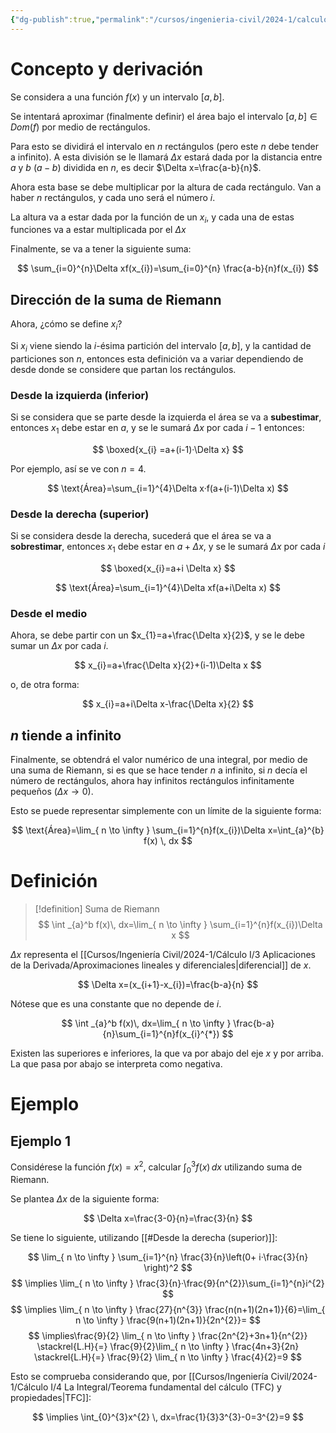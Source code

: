 ```yaml
---
{"dg-publish":true,"permalink":"/cursos/ingenieria-civil/2024-1/calculo-i/4-la-integral/suma-de-riemann/","tags":["I3MAT1610","Técnicas-de-integración"]}
---
```


# Concepto y derivación

Se considera a una función $f(x)$ y un intervalo $[a,b]$.

Se intentará aproximar (finalmente definir) el área bajo el intervalo $[a,b]\in Dom(f)$ por medio de rectángulos.

Para esto se dividirá el intervalo en $n$ rectángulos (pero este $n$ debe tender a infinito). A esta división se le llamará $\Delta x$ estará dada por la distancia entre $a$ y $b$ ($a-b$) dividida en $n$, es decir $\Delta x=\frac{a-b}{n}$.

Ahora esta base se debe multiplicar por la altura de cada rectángulo. Van a haber $n$ rectángulos, y cada uno será el número $i$.

La altura va a estar dada por la función de un $x_{i}$, y cada una de estas funciones va a estar multiplicada por el $\Delta x$

Finalmente, se va a tener la siguiente suma:

$$
\sum_{i=0}^{n}\Delta xf(x_{i})=\sum_{i=0}^{n} \frac{a-b}{n}f(x_{i})
$$
## Dirección de la suma de Riemann

Ahora, ¿cómo se define $x_{i}$?

Si $x_{i}$ viene siendo la $i$-ésima partición del intervalo $[a,b]$, y la cantidad de particiones son $n$, entonces esta definición va a variar dependiendo de desde donde se considere que partan los rectángulos.

### Desde la izquierda (inferior)

Si se considera que se parte desde la izquierda el área se va a **subestimar**, entonces $x_{1}$ debe estar en $a$, y se le sumará $\Delta x$ por cada $i-1$ entonces:

$$
\boxed{x_{i} =a+(i-1)·\Delta x} 
$$

Por ejemplo, así se ve con $n=4$.

<style> .container {font-family: sans-serif; text-align: center;} .button-wrapper button {z-index: 1;height: 40px; width: 100px; margin: 10px;padding: 5px;} .excalidraw .App-menu_top .buttonList { display: flex;} .excalidraw-wrapper { height: 800px; margin: 50px; position: relative;} :root[dir="ltr"] .excalidraw .layer-ui__wrapper .zen-mode-transition.App-menu_bottom--transition-left {transform: none;} </style><script src="https://cdn.jsdelivr.net/npm/react@17/umd/react.production.min.js"></script><script src="https://cdn.jsdelivr.net/npm/react-dom@17/umd/react-dom.production.min.js"></script><script type="text/javascript" src="https://cdn.jsdelivr.net/npm/@excalidraw/excalidraw@0/dist/excalidraw.production.min.js"></script><div id="Suma_de_Riemann_2024-06-09_0020.25.excalidraw.md1"></div><script>(function(){const InitialData={"type":"excalidraw","version":2,"source":"https://github.com/zsviczian/obsidian-excalidraw-plugin/releases/tag/1.9.12","elements":[{"type":"image","version":98,"versionNonce":1283310637,"isDeleted":false,"id":"Wj6wKUGa","fillStyle":"hachure","strokeWidth":1,"strokeStyle":"solid","roughness":1,"opacity":100,"angle":0,"x":-213.5,"y":-290.40625,"strokeColor":"#000000","backgroundColor":"transparent","width":425,"height":425,"seed":63860,"groupIds":[],"frameId":null,"roundness":null,"boundElements":[],"updated":1717909062031,"link":null,"locked":false,"status":"pending","fileId":"85250a018ce5876e7331bd867a2f64c316b9f3d9","scale":[1,1]},{"type":"rectangle","version":612,"versionNonce":374448419,"isDeleted":false,"id":"ubWmvKK-OipIlE2VYIfCf","fillStyle":"cross-hatch","strokeWidth":0.5,"strokeStyle":"solid","roughness":0,"opacity":100,"angle":0,"x":-99.44769130110875,"y":-156.2167732046563,"strokeColor":"#1e1e1e","backgroundColor":"#b2f2bb","width":58.10034315282145,"height":253.20303460526048,"seed":617622061,"groupIds":[],"frameId":null,"roundness":null,"boundElements":[],"updated":1717909062031,"link":null,"locked":false},{"type":"rectangle","version":767,"versionNonce":1777251981,"isDeleted":false,"id":"82a5suZepTgy3a6u9Wu6B","fillStyle":"cross-hatch","strokeWidth":0.5,"strokeStyle":"solid","roughness":0,"opacity":100,"angle":0,"x":-41.19927506985577,"y":-45.41629305877879,"strokeColor":"#1e1e1e","backgroundColor":"#b2f2bb","width":56.0928221935294,"height":142.7477647557261,"seed":1306186499,"groupIds":[],"frameId":null,"roundness":null,"boundElements":[],"updated":1717909062031,"link":null,"locked":false},{"type":"rectangle","version":1004,"versionNonce":2053604547,"isDeleted":false,"id":"ZYPt8giR_Ilm3GB8yS_I6","fillStyle":"cross-hatch","strokeWidth":0.5,"strokeStyle":"solid","roughness":0,"opacity":100,"angle":0,"x":15.382535378748884,"y":62.28419980078873,"strokeColor":"#1e1e1e","backgroundColor":"#b2f2bb","width":56.987819471900806,"height":36.29555573228428,"seed":1106007117,"groupIds":[],"frameId":null,"roundness":null,"boundElements":[],"updated":1717909062031,"link":null,"locked":false},{"type":"rectangle","version":1178,"versionNonce":1699896557,"isDeleted":false,"id":"gcOPXjDdwNVtamrjrImQe","fillStyle":"cross-hatch","strokeWidth":0.5,"strokeStyle":"solid","roughness":0,"opacity":100,"angle":0,"x":72.43822712991229,"y":-47.05077550975608,"strokeColor":"#1e1e1e","backgroundColor":"#b2f2bb","width":56.71019728056652,"height":145.1063682791181,"seed":1775261955,"groupIds":[],"frameId":null,"roundness":null,"boundElements":[],"updated":1717909062031,"link":null,"locked":false},{"type":"image","version":48,"versionNonce":356512867,"isDeleted":false,"id":"Iib1RL62","fillStyle":"hachure","strokeWidth":1,"strokeStyle":"solid","roughness":1,"opacity":100,"angle":0,"x":-107.73623600809742,"y":106.25640393555943,"strokeColor":"#000000","backgroundColor":"transparent","width":16,"height":7,"seed":45858,"groupIds":[],"frameId":null,"roundness":null,"boundElements":[],"updated":1717909062031,"link":null,"locked":false,"status":"pending","fileId":"a13e610dccbf5e0088f7cd4c2c7a47427f28db5d","scale":[1,1]},{"type":"image","version":36,"versionNonce":1446131533,"isDeleted":false,"id":"DAoMfkJr","fillStyle":"hachure","strokeWidth":1,"strokeStyle":"solid","roughness":1,"opacity":100,"angle":0,"x":122.41611316004884,"y":106.14031973334492,"strokeColor":"#000000","backgroundColor":"transparent","width":14,"height":11,"seed":56102,"groupIds":[],"frameId":null,"roundness":null,"boundElements":[],"updated":1717909062032,"link":null,"locked":false,"status":"pending","fileId":"a38f2e19d40d71c87249e5a4aae9baf23cc4235b","scale":[1,1]},{"type":"image","version":99,"versionNonce":1564258211,"isDeleted":false,"id":"HIgWxwVR","fillStyle":"hachure","strokeWidth":1,"strokeStyle":"solid","roughness":1,"opacity":100,"angle":0,"x":-81.39716494909482,"y":102.66621331543931,"strokeColor":"#000000","backgroundColor":"transparent","width":23,"height":12,"seed":16586,"groupIds":[],"frameId":null,"roundness":null,"boundElements":[],"updated":1717909094693,"link":null,"locked":false,"status":"pending","fileId":"ccb7156377f2b3e26add1073a2aa903e256acff5","scale":[1,1]},{"type":"image","version":130,"versionNonce":652723629,"isDeleted":false,"id":"0hWFJDIo","fillStyle":"hachure","strokeWidth":1,"strokeStyle":"solid","roughness":1,"opacity":100,"angle":0,"x":-88.4113902123629,"y":-176.4866825796022,"strokeColor":"#000000","backgroundColor":"transparent","width":30,"height":16,"seed":92976,"groupIds":[],"frameId":null,"roundness":null,"boundElements":[],"updated":1717909062032,"link":null,"locked":false,"status":"pending","fileId":"43e5922a095acfc8a1a2593bd2f5a3a9a233d3cc","scale":[1,1]},{"type":"image","version":2,"versionNonce":1889695651,"isDeleted":false,"id":"keEqvtk6","fillStyle":"hachure","strokeWidth":1,"strokeStyle":"solid","roughness":1,"opacity":100,"angle":0,"x":2.287248474794694,"y":-137.020958699517,"strokeColor":"#000000","backgroundColor":"transparent","width":7,"height":0,"seed":47363,"groupIds":[],"frameId":null,"roundness":null,"boundElements":[],"updated":1717909062032,"link":null,"locked":false,"status":"pending","fileId":"c034fb6361b720059c5a1d6ed00f952b8ccdf9bd","scale":[1,1]},{"type":"image","version":2,"versionNonce":983336973,"isDeleted":false,"id":"T9Ve9nYu","fillStyle":"hachure","strokeWidth":1,"strokeStyle":"solid","roughness":1,"opacity":100,"angle":0,"x":-25.497576204504554,"y":-90.00048616531804,"strokeColor":"#000000","backgroundColor":"transparent","width":7,"height":0,"seed":64345,"groupIds":[],"frameId":null,"roundness":null,"boundElements":[],"updated":1717909062032,"link":null,"locked":false,"status":"pending","fileId":"2f1ee0a88b39afc3bebf648bd4d1f6e665425467","scale":[1,1]},{"type":"image","version":70,"versionNonce":827951939,"isDeleted":false,"id":"rk3gkjw3","fillStyle":"hachure","strokeWidth":1,"strokeStyle":"solid","roughness":1,"opacity":100,"angle":0,"x":-36.56017648830607,"y":-58.83579010105133,"strokeColor":"#000000","backgroundColor":"transparent","width":40.57519886367686,"height":8.893194271490819,"seed":96985,"groupIds":[],"frameId":null,"roundness":null,"boundElements":[],"updated":1717909062032,"link":null,"locked":false,"status":"pending","fileId":"ab6bb93d985c10abd67beee3ca6cf58494140c42","scale":[1,1]},{"type":"image","version":221,"versionNonce":400516355,"isDeleted":false,"id":"HFyhUtx1","fillStyle":"hachure","strokeWidth":1,"strokeStyle":"solid","roughness":1,"opacity":100,"angle":0,"x":17.71606130929186,"y":47.34013567795304,"strokeColor":"#000000","backgroundColor":"transparent","width":47.22261738202786,"height":9.327924421141306,"seed":72831,"groupIds":[],"frameId":null,"roundness":null,"boundElements":[],"updated":1717909067950,"link":null,"locked":false,"status":"pending","fileId":"efc45e7df176af8541ad6ee4053fd74d4388f173","scale":[1,1]},{"type":"image","version":126,"versionNonce":1029393613,"isDeleted":false,"id":"L1PkVBY0USiPBsu2VLVC1","fillStyle":"hachure","strokeWidth":1,"strokeStyle":"solid","roughness":1,"opacity":100,"angle":0,"x":-25.415005351432498,"y":102.6893098354256,"strokeColor":"#000000","backgroundColor":"transparent","width":23,"height":12,"seed":207559021,"groupIds":[],"frameId":null,"roundness":null,"boundElements":[],"updated":1717909075857,"link":null,"locked":false,"status":"pending","fileId":"105baa1ecc084f0d79453beb07ad59d74c4be8b9","scale":[1,1]},{"type":"image","version":191,"versionNonce":1750261283,"isDeleted":false,"id":"UtxMSkx8vBEWx_UiMOCFu","fillStyle":"hachure","strokeWidth":1,"strokeStyle":"solid","roughness":1,"opacity":100,"angle":0,"x":29.39154934529705,"y":102.58037711660174,"strokeColor":"#000000","backgroundColor":"transparent","width":23,"height":12,"seed":1129458477,"groupIds":[],"frameId":null,"roundness":null,"boundElements":[],"updated":1717909079197,"link":null,"locked":false,"status":"pending","fileId":"6a93da8c0c9176f2c660282be81842d431487cdc","scale":[1,1]},{"type":"image","version":241,"versionNonce":1933601827,"isDeleted":false,"id":"x62ofLKsYcYOiKy1Xv11i","fillStyle":"hachure","strokeWidth":1,"strokeStyle":"solid","roughness":1,"opacity":100,"angle":0,"x":90.19085002827529,"y":102.1445265350219,"strokeColor":"#000000","backgroundColor":"transparent","width":23,"height":12,"seed":516607363,"groupIds":[],"frameId":null,"roundness":null,"boundElements":[],"updated":1717909091680,"link":null,"locked":false,"status":"pending","fileId":"670149d36a678327b45f261cb01bbf34280ca799","scale":[1,1]},{"type":"image","version":74,"versionNonce":2000972035,"isDeleted":false,"id":"EBtuJzhh","fillStyle":"hachure","strokeWidth":1,"strokeStyle":"solid","roughness":1,"opacity":100,"angle":0,"x":80.01729639652638,"y":-58.16292995244553,"strokeColor":"#000000","backgroundColor":"transparent","width":40.66531534394319,"height":8.03265488275421,"seed":91894,"groupIds":[],"frameId":null,"roundness":null,"boundElements":[],"updated":1717909119484,"link":null,"locked":false,"status":"pending","fileId":"928f8541208eb93d9325fd2c52927e580edf0d52","scale":[1,1]}],"appState":{"theme":"light","viewBackgroundColor":"#ffffff","currentItemStrokeColor":"#1e1e1e","currentItemBackgroundColor":"#b2f2bb","currentItemFillStyle":"cross-hatch","currentItemStrokeWidth":0.5,"currentItemStrokeStyle":"solid","currentItemRoughness":0,"currentItemOpacity":100,"currentItemFontFamily":1,"currentItemFontSize":20,"currentItemTextAlign":"left","currentItemStartArrowhead":null,"currentItemEndArrowhead":"arrow","scrollX":266.16969998817734,"scrollY":229.86443138818498,"zoom":{"value":1.5206097062933448},"currentItemRoundness":"sharp","gridSize":null,"currentStrokeOptions":null,"previousGridSize":null,"frameRendering":{"enabled":true,"clip":true,"name":true,"outline":true}},"files":{}};InitialData.scrollToContent=true;App=()=>{const e=React.useRef(null),t=React.useRef(null),[n,i]=React.useState({width:void 0,height:void 0});return React.useEffect(()=>{i({width:t.current.getBoundingClientRect().width,height:t.current.getBoundingClientRect().height});const e=()=>{i({width:t.current.getBoundingClientRect().width,height:t.current.getBoundingClientRect().height})};return window.addEventListener("resize",e),()=>window.removeEventListener("resize",e)},[t]),React.createElement(React.Fragment,null,React.createElement("div",{className:"excalidraw-wrapper",ref:t},React.createElement(ExcalidrawLib.Excalidraw,{ref:e,width:n.width,height:n.height,initialData:InitialData,viewModeEnabled:!0,zenModeEnabled:!0,gridModeEnabled:!1})))},excalidrawWrapper=document.getElementById("Suma_de_Riemann_2024-06-09_0020.25.excalidraw.md1");ReactDOM.render(React.createElement(App),excalidrawWrapper);})();</script>

$$
\text{Área}=\sum_{i=1}^{4}\Delta x·f(a+(i-1)\Delta x)
$$
### Desde la derecha (superior)

Si se considera desde la derecha, sucederá que el área se va a **sobrestimar**, entonces $x_{1}$ debe estar en $a+\Delta x$, y se le sumará $\Delta x$ por cada $i$

$$
\boxed{x_{i}=a+i \Delta x} 
$$

<div id="Suma_de_Riemann_2024-06-09_0106.46.excalidraw.md2"></div><script>(function(){const InitialData={"type":"excalidraw","version":2,"source":"https://github.com/zsviczian/obsidian-excalidraw-plugin/releases/tag/1.9.12","elements":[{"type":"image","version":187,"versionNonce":397623882,"isDeleted":false,"id":"WcimL4z3Qpy7K0VxFA6L5","fillStyle":"hachure","strokeWidth":1,"strokeStyle":"solid","roughness":1,"opacity":100,"angle":0,"x":-283.5,"y":-287.453125,"strokeColor":"#000000","backgroundColor":"transparent","width":425,"height":425,"seed":315771082,"groupIds":[],"frameId":null,"roundness":null,"boundElements":[],"updated":1717909774006,"link":null,"locked":false,"status":"pending","fileId":"85250a018ce5876e7331bd867a2f64c316b9f3d9","scale":[1,1]},{"type":"rectangle","version":753,"versionNonce":1641045846,"isDeleted":false,"id":"Q4QMqpLDXj-HlknCHUiVq","fillStyle":"cross-hatch","strokeWidth":0.5,"strokeStyle":"solid","roughness":0,"opacity":100,"angle":0,"x":-169.44769130110876,"y":-45.263648204656306,"strokeColor":"#1e1e1e","backgroundColor":"#b2f2bb","width":58.10034315282145,"height":145.20303460526048,"seed":669163402,"groupIds":[],"frameId":null,"roundness":null,"boundElements":[],"updated":1717909774006,"link":null,"locked":false},{"type":"rectangle","version":917,"versionNonce":694708490,"isDeleted":false,"id":"KQ3D3GNFTmFwfFKOGUNmz","fillStyle":"cross-hatch","strokeWidth":0.5,"strokeStyle":"solid","roughness":0,"opacity":100,"angle":0,"x":-111.19927506985579,"y":65.53683194122118,"strokeColor":"#1e1e1e","backgroundColor":"#b2f2bb","width":56.0928221935294,"height":34.303327092965674,"seed":1312431690,"groupIds":[],"frameId":null,"roundness":null,"boundElements":[],"updated":1717909774006,"link":null,"locked":false},{"type":"rectangle","version":1267,"versionNonce":1316357270,"isDeleted":false,"id":"j8j_qSH8Z3ilFZWodJunl","fillStyle":"cross-hatch","strokeWidth":0.5,"strokeStyle":"solid","roughness":0,"opacity":100,"angle":0,"x":-54.61746462125109,"y":-45.133786133593674,"strokeColor":"#1e1e1e","backgroundColor":"#b2f2bb","width":56.987819471900806,"height":146.37109058933032,"seed":582206730,"groupIds":[],"frameId":null,"roundness":null,"boundElements":[],"updated":1717909774006,"link":null,"locked":false},{"type":"rectangle","version":1422,"versionNonce":2135603146,"isDeleted":false,"id":"dVZyOfVS-zl6RIGSAHkpU","fillStyle":"cross-hatch","strokeWidth":0.5,"strokeStyle":"solid","roughness":0,"opacity":100,"angle":0,"x":2.438227129912292,"y":-152.98654618032896,"strokeColor":"#1e1e1e","backgroundColor":"#b2f2bb","width":56.71019728056652,"height":253.99526394969098,"seed":1858769866,"groupIds":[],"frameId":null,"roundness":null,"boundElements":[],"updated":1717909774006,"link":null,"locked":false},{"type":"image","version":53,"versionNonce":2041905622,"isDeleted":false,"id":"NylRYG2jaqRnz1jybtmjQ","fillStyle":"hachure","strokeWidth":1,"strokeStyle":"solid","roughness":1,"opacity":100,"angle":0,"x":-177.73623600809742,"y":109.20952893555943,"strokeColor":"#000000","backgroundColor":"transparent","width":16,"height":7,"seed":345606794,"groupIds":[],"frameId":null,"roundness":null,"boundElements":[],"updated":1717909774006,"link":null,"locked":false,"status":"pending","fileId":"a13e610dccbf5e0088f7cd4c2c7a47427f28db5d","scale":[1,1]},{"type":"image","version":41,"versionNonce":1769287306,"isDeleted":false,"id":"w4u9zNNfz3xm1xSk3Il1l","fillStyle":"hachure","strokeWidth":1,"strokeStyle":"solid","roughness":1,"opacity":100,"angle":0,"x":52.41611316004884,"y":109.09344473334494,"strokeColor":"#000000","backgroundColor":"transparent","width":14,"height":11,"seed":2061216074,"groupIds":[],"frameId":null,"roundness":null,"boundElements":[],"updated":1717909774006,"link":null,"locked":false,"status":"pending","fileId":"a38f2e19d40d71c87249e5a4aae9baf23cc4235b","scale":[1,1]},{"type":"image","version":104,"versionNonce":1990350614,"isDeleted":false,"id":"zFpaI-2qi4V89kkdVI6b-","fillStyle":"hachure","strokeWidth":1,"strokeStyle":"solid","roughness":1,"opacity":100,"angle":0,"x":-151.39716494909482,"y":105.61933831543931,"strokeColor":"#000000","backgroundColor":"transparent","width":23,"height":12,"seed":2028728330,"groupIds":[],"frameId":null,"roundness":null,"boundElements":[],"updated":1717909774006,"link":null,"locked":false,"status":"pending","fileId":"ccb7156377f2b3e26add1073a2aa903e256acff5","scale":[1,1]},{"type":"image","version":115,"versionNonce":2091044170,"isDeleted":false,"id":"XU2G35HYFBgA_EPyciKPi","fillStyle":"hachure","strokeWidth":1,"strokeStyle":"solid","roughness":1,"opacity":100,"angle":0,"x":-67.7127515252053,"y":-26.067833699516996,"strokeColor":"#000000","backgroundColor":"transparent","width":7,"height":0,"seed":1426257290,"groupIds":[],"frameId":null,"roundness":null,"boundElements":[],"updated":1717909774006,"link":null,"locked":false,"status":"pending","fileId":"c034fb6361b720059c5a1d6ed00f952b8ccdf9bd","scale":[1,1]},{"type":"image","version":115,"versionNonce":766706774,"isDeleted":false,"id":"FhlkGLXwebG40xy-ry06d","fillStyle":"hachure","strokeWidth":1,"strokeStyle":"solid","roughness":1,"opacity":100,"angle":0,"x":-95.49757620450453,"y":20.952638834681977,"strokeColor":"#000000","backgroundColor":"transparent","width":7,"height":0,"seed":1625273418,"groupIds":[],"frameId":null,"roundness":null,"boundElements":[],"updated":1717909774006,"link":null,"locked":false,"status":"pending","fileId":"2f1ee0a88b39afc3bebf648bd4d1f6e665425467","scale":[1,1]},{"type":"image","version":131,"versionNonce":2116981770,"isDeleted":false,"id":"7BKUAiEL1cHuhBYOyKk-b","fillStyle":"hachure","strokeWidth":1,"strokeStyle":"solid","roughness":1,"opacity":100,"angle":0,"x":-95.41500535143251,"y":105.6424348354256,"strokeColor":"#000000","backgroundColor":"transparent","width":23,"height":12,"seed":1004462218,"groupIds":[],"frameId":null,"roundness":null,"boundElements":[],"updated":1717909774006,"link":null,"locked":false,"status":"pending","fileId":"105baa1ecc084f0d79453beb07ad59d74c4be8b9","scale":[1,1]},{"type":"image","version":196,"versionNonce":817629590,"isDeleted":false,"id":"tQJ4CV3vnEnVOfFUUBB96","fillStyle":"hachure","strokeWidth":1,"strokeStyle":"solid","roughness":1,"opacity":100,"angle":0,"x":-40.60845065470295,"y":105.53350211660174,"strokeColor":"#000000","backgroundColor":"transparent","width":23,"height":12,"seed":2064006986,"groupIds":[],"frameId":null,"roundness":null,"boundElements":[],"updated":1717909774006,"link":null,"locked":false,"status":"pending","fileId":"6a93da8c0c9176f2c660282be81842d431487cdc","scale":[1,1]},{"type":"image","version":246,"versionNonce":1343455946,"isDeleted":false,"id":"DELfnHVIwey92WuVWloWI","fillStyle":"hachure","strokeWidth":1,"strokeStyle":"solid","roughness":1,"opacity":100,"angle":0,"x":20.190850028275293,"y":105.0976515350219,"strokeColor":"#000000","backgroundColor":"transparent","width":23,"height":12,"seed":55821834,"groupIds":[],"frameId":null,"roundness":null,"boundElements":[],"updated":1717909774006,"link":null,"locked":false,"status":"pending","fileId":"670149d36a678327b45f261cb01bbf34280ca799","scale":[1,1]},{"type":"image","version":35,"versionNonce":578927830,"isDeleted":false,"id":"4RRXAXp2","fillStyle":"hachure","strokeWidth":1,"strokeStyle":"solid","roughness":1,"opacity":100,"angle":0,"x":-167.27779134114587,"y":-60.507063356164295,"strokeColor":"#000000","backgroundColor":"transparent","width":53,"height":11.616438356164384,"seed":67943,"groupIds":[],"frameId":null,"roundness":null,"boundElements":[],"updated":1717909925586,"link":null,"locked":false,"status":"pending","fileId":"053396712ecbcfd16177d0e997ab89bb5a919f4b","scale":[1,1]},{"type":"image","version":97,"versionNonce":1758776586,"isDeleted":false,"id":"1wYBZLey","fillStyle":"hachure","strokeWidth":1,"strokeStyle":"solid","roughness":1,"opacity":100,"angle":0,"x":-107.72224934895837,"y":55.02707047325103,"strokeColor":"#000000","backgroundColor":"transparent","width":47.666666666666686,"height":9.415637860082308,"seed":46090,"groupIds":[],"frameId":null,"roundness":null,"boundElements":[],"updated":1717909942436,"link":null,"locked":false,"status":"pending","fileId":"f47ff15db854d614e7b93ddc3b5c9ad6966d3de1","scale":[1,1]},{"type":"image","version":54,"versionNonce":1137080842,"isDeleted":false,"id":"iEFK8pWx","fillStyle":"hachure","strokeWidth":1,"strokeStyle":"solid","roughness":1,"opacity":100,"angle":0,"x":-49.94445800781256,"y":-56.8796401789158,"strokeColor":"#000000","backgroundColor":"transparent","width":49.4444580078125,"height":9.766806520061728,"seed":55576,"groupIds":[],"frameId":null,"roundness":null,"boundElements":[],"updated":1717909953531,"link":null,"locked":false,"status":"pending","fileId":"e6de1532dd5947eae76d1d05fe333f33d71ee803","scale":[1,1]},{"type":"image","version":86,"versionNonce":1963873034,"isDeleted":false,"id":"CrgdeECA","fillStyle":"hachure","strokeWidth":1,"strokeStyle":"solid","roughness":1,"opacity":100,"angle":0,"x":5.166666666666629,"y":-165.7795104980468,"strokeColor":"#000000","backgroundColor":"transparent","width":49.499965667724645,"height":9.777770996093757,"seed":77618,"groupIds":[],"frameId":null,"roundness":null,"boundElements":[],"updated":1717909964818,"link":null,"locked":false,"status":"pending","fileId":"e109622c9cd8c1f388e2de91836c9fb8423f848b","scale":[1,1]}],"appState":{"theme":"light","viewBackgroundColor":"#ffffff","currentItemStrokeColor":"#1e1e1e","currentItemBackgroundColor":"transparent","currentItemFillStyle":"hachure","currentItemStrokeWidth":1,"currentItemStrokeStyle":"solid","currentItemRoughness":1,"currentItemOpacity":100,"currentItemFontFamily":1,"currentItemFontSize":20,"currentItemTextAlign":"left","currentItemStartArrowhead":null,"currentItemEndArrowhead":"arrow","scrollX":497,"scrollY":234.98437499999991,"zoom":{"value":1.5},"currentItemRoundness":"round","gridSize":null,"currentStrokeOptions":null,"previousGridSize":null,"frameRendering":{"enabled":true,"clip":true,"name":true,"outline":true}},"files":{}};InitialData.scrollToContent=true;App=()=>{const e=React.useRef(null),t=React.useRef(null),[n,i]=React.useState({width:void 0,height:void 0});return React.useEffect(()=>{i({width:t.current.getBoundingClientRect().width,height:t.current.getBoundingClientRect().height});const e=()=>{i({width:t.current.getBoundingClientRect().width,height:t.current.getBoundingClientRect().height})};return window.addEventListener("resize",e),()=>window.removeEventListener("resize",e)},[t]),React.createElement(React.Fragment,null,React.createElement("div",{className:"excalidraw-wrapper",ref:t},React.createElement(ExcalidrawLib.Excalidraw,{ref:e,width:n.width,height:n.height,initialData:InitialData,viewModeEnabled:!0,zenModeEnabled:!0,gridModeEnabled:!1})))},excalidrawWrapper=document.getElementById("Suma_de_Riemann_2024-06-09_0106.46.excalidraw.md2");ReactDOM.render(React.createElement(App),excalidrawWrapper);})();</script>

$$
\text{Área}=\sum_{i=1}^{4}\Delta xf(a+i\Delta x)
$$
### Desde el medio

Ahora, se debe partir con un $x_{1}=a+\frac{\Delta x}{2}$, y se le debe sumar un $\Delta x$ por cada $i$.

$$
x_{i}=a+\frac{\Delta x}{2}+(i-1)\Delta x
$$

o, de otra forma:

$$
x_{i}=a+i\Delta x-\frac{\Delta x}{2}
$$
## $n$ tiende a infinito

Finalmente, se obtendrá el valor numérico de una integral, por medio de una suma de Riemann, si es que se hace tender $n$ a infinito, si $n$ decía el número de rectángulos, ahora hay infinitos rectángulos infinitamente pequeños ($\Delta x\to 0$).

Esto se puede representar simplemente con un límite de la siguiente forma:

$$
\text{Área}=\lim_{ n \to \infty } \sum_{i=1}^{n}f(x_{i})\Delta x=\int_{a}^{b} f(x) \, dx 
$$
# Definición

> [!definition] Suma de Riemann
> $$
> \int _{a}^b f(x)\, dx=\lim_{ n \to \infty } \sum_{i=1}^{n}f(x_{i})\Delta x 
> $$

$\Delta x$ representa el [[Cursos/Ingeniería Civil/2024-1/Cálculo I/3 Aplicaciones de la Derivada/Aproximaciones lineales y diferenciales\|diferencial]] de $x$.

$$
\Delta x=(x_{i+1}-x_{i})=\frac{b-a}{n}
$$

Nótese que es una constante que no depende de $i$.

$$
\int _{a}^b f(x)\, dx=\lim_{ n \to \infty } \frac{b-a}{n}\sum_{i=1}^{n}f(x_{i}^{*})
$$

Existen las superiores e inferiores, la que va por abajo del eje $x$ y por arriba. La que pasa por abajo se interpreta como negativa.

# Ejemplo
## Ejemplo 1

Considérese la función $f(x)=x^{2}$, calcular $\int_{0}^{3}f(x)  \, dx$ utilizando suma de Riemann.

Se plantea $\Delta x$ de la siguiente forma:

$$
\Delta x=\frac{3-0}{n}=\frac{3}{n}
$$

Se tiene lo siguiente, utilizando [[#Desde la derecha (superior)]]:

$$
\lim_{ n \to \infty } \sum_{i=1}^{n} \frac{3}{n}\left(0+ i·\frac{3}{n} \right)^2
$$
$$
\implies \lim_{ n \to \infty } \frac{3}{n}·\frac{9}{n^{2}}\sum_{i=1}^{n}i^{2}
$$
$$
\implies \lim_{ n \to \infty } \frac{27}{n^{3}} \frac{n(n+1)(2n+1)}{6}=\lim_{ n \to \infty } \frac{9(n+1)(2n+1)}{2n^{2}}=
$$
$$
\implies\frac{9}{2} \lim_{ n \to \infty } \frac{2n^{2}+3n+1}{n^{2}} \stackrel{L.H}{=} \frac{9}{2}\lim_{ n \to \infty } \frac{4n+3}{2n} \stackrel{L.H}{=} \frac{9}{2} \lim_{ n \to \infty }  \frac{4}{2}=9
$$

Esto se comprueba considerando que, por [[Cursos/Ingeniería Civil/2024-1/Cálculo I/4 La Integral/Teorema fundamental del cálculo (TFC) y propiedades\|TFC]]:

$$
\implies \int_{0}^{3}x^{2}  \, dx=\frac{1}{3}3^{3}-0=3^{2}=9 
$$
